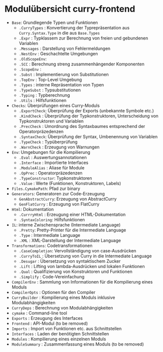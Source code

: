 Modulübersicht curry-frontend
=============================

  * `Base`: Grundlegende Typen und Funktionen
      * `.CurryTypes` : Konvertierung der Typrepräsentation aus
                        `Curry.Syntax.Type` in die aus `Base.Types`
      * `.Expr`       : Typklassem zur Berechnung von freien und gebundenen
                        Variablen
      * `.Messages`   : Darstellung von Fehlermeldungen
      * `.NestEnv`    : Geschachtelte Umgebungen
      * `.OldScopeEnv`:
      * `.SCC`        : Berechnung streng zusammenhängender Komponenten
      * `.ScopeEnv`   :
      * `.Subst`      : Implementierung von Substitutionen
      * `.TopEnv`     : Top-Level Umgebung
      * `.Types`      : interne Repräsentation von Typen
      * `.TypeSubst`  : Typsubstitutionen
      * `.Typing`     : Typberechnung
      * `.Utils`      : Hilfsfunktionen
  * `Checks`: Überprüfungen eines Curry-Moduls
      * `.ExportCheck`: Überprüfung der Exports (unbekannte Symbole etc.)
      * `.KindCheck`  : Überprüfung der Typkonstruktoren, Unterscheidung von
                        Typkonstruktoren und Variablen
      * `.PrecCheck`  : Umordnung des Syntaxbaumes entsprechend der
                        Operatorpräzedenzen
      * `.SyntaxCheck`: Überprüfung der Syntax, Umbenennung von Variablen
      * `.TypeCheck`  : Typüberprüfung
      * `.WarnCheck`  : Erzeugung von Warnungen
  * `Env`: Umgebungen für die Kompilierung
      * `.Eval`           : Auswertungsannotationen
      * `.Interface`      : Importierte Interfaces
      * `.ModuleAlias`    : Aliase für Module
      * `.OpPrec`         : Operatorpräzedenzen
      * `.TypeConstructor`: Typkonstruktoren
      * `.Value`          : Werte (Funktionen, Konstruktoren, Labels)
  * `Files.CymakePath`: Pfad zur binary
  * `Generators`: Generatoren zur Code-Erzeugung
      * `GenAbstractCurry`: Erzeugung von AbstractCurry
      * `GenFlatCurry`    : Erzeugung von FlatCurry
  * `Html`: Dokumentation
      * `.CurrryHtml`    : Erzeugung einer HTML-Dokumentation
      * `.SyntaxColoring`: Hilfsfunktionen
  * `IL`: interne Zwischensprache (Intermediate Language)
      * `.Pretty`: Pretty-Printer für die Intermediate Language
      * `.Type`  : Intermediate Language
      * `.XML`   : XML-Darstellung der Intermediate Language
  * `Transformations`: Codetransformationen
      * `.CaseCompletion`: Vervollständigung von case-Ausdrücken
      * `.CurryToIL`     : Übersetzung von Curry in die Intermediate Language
      * `.Desugar`       : Übersetzung von syntaktischem Zucker
      * `.Lift`          : Lifting von lambda-Ausdrücken und lokalen Funktionen
      * `.Qual`          : Qualifizierung von Konstruktoren und Funktionen
      * `.Simplify`      : Code-Vereinfachung
  * `CompilerEnv`   : Sammlung von Informationen für die Kompilierung eines
                      Moduls
  * `CompilerOpts`  : Optionen für den Compiler
  * `CurryBuilder`  : Kompilierung eines Moduls inklusive Modulabhängigkeiten
  * `CurryDeps`     : Berechnung von Modulabhängigkeiten
  * `cymake`        : Command-line tool
  * `Exports`       : Erzeugung des Interfaces
  * `Frontend`      : API-Modul (to be removed)
  * `Imports`       : Import von Funktionen etc. aus Schnittstellen
  * `Interfaces`    : Laden der benötigten Schnittstellen
  * `Modules`       : Kompilierung eines einzelnen Moduls
  * `ModuleSummary` : Zusammenfassung eines Moduls (to be removed)
